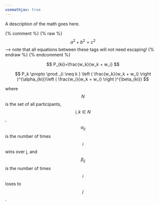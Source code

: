 ```yaml
---
usemathjax: true
---
```


A description of the math goes here.

{% comment %}
 {% raw %}
  $$a^2 + b^2 = c^2$$ --> note that all equations between these tags will not need escaping! 
 {% endraw %}
 {% endcomment %}

$$
P_{ki}=\frac{w_k}{w_k + w_i}
$$

$$
P_k \propto \prod _{i \neq k } \left ( \frac{w_k}{w_k + w_i} \right )^{\alpha_{ki}}\left ( \frac{w_i}{w_k + w_i} \right )^{\beta_{ki}}
$$

where $$N$$ is the set of all participants, $$i, k \in N$$, $$\alpha_{ij}$$ is the number of times $$i$$ wins over j, and $$\beta_{ij}$$ is the number of times $$i$$ loses to $$j$$ .

